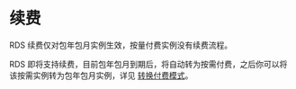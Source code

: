# 续费

RDS 续费仅对包年包月实例生效，按量付费实例没有续费流程。

RDS 即将支持续费，目前包年包月到期后，将自动转为按需付费，之后你可以将该按需实例转为包年包月实例，详见 [转换付费模式](../md.html#!平台服务/RDS/购买指南/RDS转换计费方式.md)。



